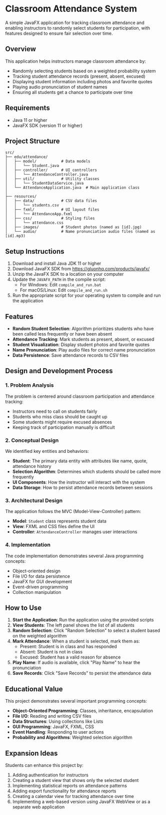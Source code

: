 # Classroom Attendance System

A simple JavaFX application for tracking classroom attendance and enabling instructors to randomly select students for participation, with features designed to ensure fair selection over time.

## Overview

This application helps instructors manage classroom attendance by:
- Randomly selecting students based on a weighted probability system
- Tracking student attendance records (present, absent, excused)
- Displaying student information including photos and favorite quotes
- Playing audio pronunciation of student names
- Ensuring all students get a chance to participate over time

## Requirements

- Java 11 or higher
- JavaFX SDK (version 11 or higher)

## Project Structure

```
src/
├── edu/attendance/
│   ├── model/           # Data models
│   │   └── Student.java
│   ├── controller/      # UI controllers
│   │   └── AttendanceController.java
│   ├── util/            # Utility classes
│   │   └── StudentDataService.java
│   └── AttendanceApplication.java  # Main application class
│
├── resources/
│   ├── data/            # CSV data files
│   │   └── students.csv
│   ├── fxml/            # UI layout files
│   │   └── AttendanceApp.fxml
│   ├── css/             # Styling files
│   │   └── attendance.css
│   ├── images/          # Student photos (named as [id].jpg)
│   └── audio/           # Name pronunciation audio files (named as [id].mp3)
```

## Setup Instructions

1. Download and install Java JDK 11 or higher
2. Download JavaFX SDK from https://gluonhq.com/products/javafx/
3. Unzip the JavaFX SDK to a location on your computer
4. Update the `JAVAFX_PATH` in the compile script:
   - For Windows: Edit `compile_and_run.bat`
   - For macOS/Linux: Edit `compile_and_run.sh`
5. Run the appropriate script for your operating system to compile and run the application

## Features

- **Random Student Selection**: Algorithm prioritizes students who have been called less frequently or have been absent
- **Attendance Tracking**: Mark students as present, absent, or excused
- **Student Visualization**: Display student photos and favorite quotes
- **Name Pronunciation**: Play audio files for correct name pronunciation
- **Data Persistence**: Save attendance records to CSV files

## Design and Development Process

### 1. Problem Analysis

The problem is centered around classroom participation and attendance tracking:
- Instructors need to call on students fairly
- Students who miss class should be caught up
- Some students might require excused absences
- Keeping track of participation manually is difficult

### 2. Conceptual Design

We identified key entities and behaviors:
- **Student**: The primary data entity with attributes like name, quote, attendance history
- **Selection Algorithm**: Determines which students should be called more frequently
- **UI Components**: How the instructor will interact with the system
- **Data Storage**: How to persist attendance records between sessions

### 3. Architectural Design

The application follows the MVC (Model-View-Controller) pattern:
- **Model**: `Student` class represents student data
- **View**: FXML and CSS files define the UI
- **Controller**: `AttendanceController` manages user interactions

### 4. Implementation

The code implementation demonstrates several Java programming concepts:
- Object-oriented design
- File I/O for data persistence
- JavaFX for GUI development
- Event-driven programming
- Collection manipulation

## How to Use

1. **Start the Application**: Run the application using the provided scripts
2. **View Students**: The left panel shows the list of all students
3. **Random Selection**: Click "Random Selection" to select a student based on the weighted algorithm
4. **Mark Attendance**: When a student is selected, mark them as:
   - Present: Student is in class and has responded
   - Absent: Student is not in class
   - Excused: Student has a valid reason for absence
5. **Play Name**: If audio is available, click "Play Name" to hear the pronunciation
6. **Save Records**: Click "Save Records" to persist the attendance data

## Educational Value

This project demonstrates several important programming concepts:
- **Object-Oriented Programming**: Classes, inheritance, encapsulation
- **File I/O**: Reading and writing CSV files
- **Data Structures**: Using collections like Lists
- **GUI Programming**: JavaFX, FXML, CSS
- **Event Handling**: Responding to user actions
- **Probability and Algorithms**: Weighted selection algorithm

## Expansion Ideas

Students can enhance this project by:
1. Adding authentication for instructors
2. Creating a student view that shows only the selected student
3. Implementing statistical reports on attendance patterns
4. Adding export functionality for attendance reports
5. Creating a calendar view for tracking attendance over time
6. Implementing a web-based version using JavaFX WebView or as a separate web application
